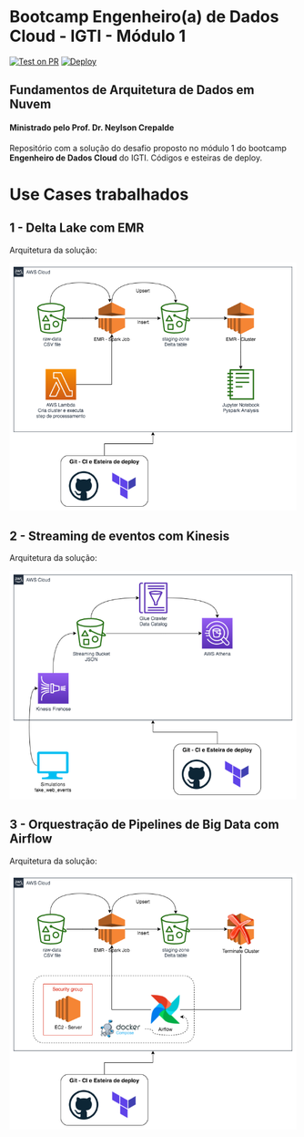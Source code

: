 # Bootcamp Engenheiro(a) de Dados Cloud - IGTI - Módulo 1

[![Test on PR](https://github.com/danilotve/aws-edc/actions/workflows/test.yaml/badge.svg)](https://github.com/danilotve/aws-edc/actions/workflows/test.yaml)
[![Deploy](https://github.com/danilotve/aws-edc/actions/workflows/deploy.yaml/badge.svg)](https://github.com/danilotve/aws-edc/actions/workflows/deploy.yaml)

## Fundamentos de Arquitetura de Dados em Nuvem

#### Ministrado pelo Prof. Dr. Neylson Crepalde

Repositório com a solução do desafio proposto no módulo 1 do bootcamp **Engenheiro de Dados Cloud** do IGTI.
Códigos e esteiras de deploy.

# Use Cases trabalhados

## 1 - Delta Lake com EMR

Arquitetura da solução:

![delta](img/edc_mod1_delta.png)

## 2 - Streaming de eventos com Kinesis

Arquitetura da solução:

![kinesis](img/edc_mod1_delta-kinesis.png)

## 3 - Orquestração de Pipelines de Big Data com Airflow

Arquitetura da solução:

![airflow](img/edc_mod1_delta-airflow.png)